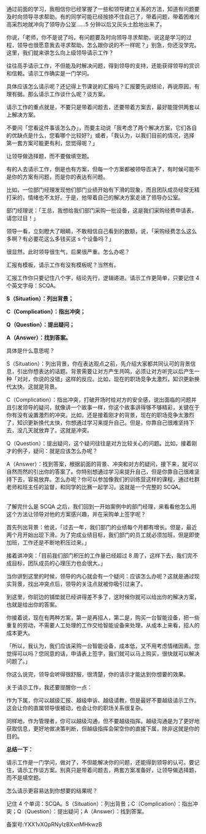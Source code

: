 通过前面的学习，我相信你已经掌握了一些和领导建立关系的方法，知道有问题要及时向领导寻求帮助。有的同学可能已经按捺不住自己了，带着问题，带着困难兴高采烈地就冲向了领导办公室……5 分钟以后又灰头土脸地出来了。

你说，「老师，你不是说了吗，有问题要及时向领导寻求帮助，说这是学习的过程，领导也很愿意我去寻求帮助，怎么跟你说的不一样呢？」别急，你还没学完。这里，我们就来讲怎么向上级领导请示工作？

往往高手请示工作，不但能及时解决问题，得到领导的支持，还能获得领导的赏识和信赖。请示工作确实是一门学问。

具体应该怎么请示呢？还记得上节课说的汇报吗？汇报要先说结论，再说原因，有理有据。那么请示工作谈什么呢？谈方案。

请示工作的重点就是，不要只是带着问题去，还要带着方案去，最好能提供两套以上解决方案。

不要问「您看这件事该怎么办」，而要主动说「我考虑了两个解决方案，它们各自的优缺点是什么，您看哪个比较好\?」或者，「我认为，以我们目前的情况，选择第一套方案可能更有利，您觉得呢？」

让领导做选择题，而不要做填空题。

有的人去请示工作，倒是也有方案，但每一个方案都被领导否决了，有时候可能不是你的方案有问题，而是你的表达有问题。

比如，一位部门经理发现他们部门业绩开始有下滑的现象，而且团队成员经常无精打采的，情绪也不太好。于是，他带着自己的解决方案走进了领导办公室。

部门经理说：「王总，我想给我们部门采购一批设备，这是我们采购经费申请表，请您过目！」 

领导一看，立刻瞪大了眼睛，不敢相信自己看到的数额，说，「采购经费怎么这么多啊？有必要花这么多钱买这 s 个设备吗？」

很显然，此时领导很生气，后果很严重。怎么办呢？

汇报有模板，请示工作有没有模板呢？当然有。

汇报工作你只要记住八个字，结论先行，逻辑递进。请示工作更简单，只要记住 4 个英文字母：SCQA。

**S（Situation）：列出背景；**

**C（Complication）：指出冲突；**

**Q（Question）：提出疑问；**

**A（Answer）：找到答案。**

具体是什么意思呢？

S（Situation）：列出背景，你在表达观点之前，先介绍大家都共同认可的背景信息，引出你想表达的话题。背景需要让对方产生共鸣，必须让对方听完以后产生一种「对对，你说的没错」这样的反应。比如，现在的职场竞争太激烈，知识更新换代太快。这就是背景。

C（Complication）：指出冲突，打破开场时给对方的安全感，说出面临的问题并且引发领导的疑问，就像讲一个故事一样，你这个故事讲得够不够精彩，关键在于你有没有设置激烈的冲突。比如，还是接着刚才的背景，现在的职场竞争太激烈了，知识更新换代太快，你想通过学习来提升自己。但是，你靠自己很难坚持下去，没几天就放弃了。这就是冲突。

Q（Question）：提出疑问，这个疑问往往是对方比较关心的问题。比如，接着刚才的例子，疑问：就是应该怎么办呢？

A（Answer）：找到答案，根据前面的背景、冲突和对方的疑问，接下来，就可以自然而然的引出你的答案了。你特别想通过学习来提升自己，但是你靠自己很难坚持下去，容易放弃。怎么办呢？你可以参加像我们的训练营这样的课程，通过社群老师和班主任的监督，和同学的比赛一起学习。这就是一个完整的 SCQA。             

了解完什么是 SCQA 之后，我们回到一开始案例中的部门经理，来看看他怎么用这个方法让领导对他的方案感兴趣，并在采购单上签字呢？

首先列出背景：他说，「过去一年，我们部门的业绩每个月都有增长。但是，最近两个月开始出现下滑。为了完成业绩目标，我们部门的员工就必须加班，但是即使加班，工作还是不断地积压过来。」

接着讲冲突：「目前我们部门积压的工作量已经超过 8 周了，这样下去，我们完不成目标，团队成员的心理压力也会很大。」

当你讲到这里的时候，领导的内心就会有一个疑问：应该怎么办呢？这就是通过现实背景，找出冲突点后，领导的关注点就被你吸引过来了。

到这里，你前边的铺垫就已经讲得差不多了，这时候你就可以给出你的解决方案，也就是给出你的答案。

你接着说，现在有两种方案，第一是再招人，第二是，购买一台智能设备，把一些重复的劳动，不需要人工处理的工作交给智能设备来处理，从成本上来看，招人的成本更大。

「所以，我认为，我们应该采购一台智能设备，成本低，又不用考虑情绪因素。您觉得可以吗？您同意的话，申请表上签字，我们就可以马上购买，很快就可以解决问题了。」

你这么说完，领导会听得很舒服，很清楚，你的请示才能达到你想要的效果。

关于请示工作，我还要提醒你一点：

作为下属，你可以越级汇报、越级申诉、越级请教，但是最好不要越级请示工作。这会让你的直属领导很被动，也会让你的职场关系很复杂。

同样地，作为管理者，你可以越级沟通，但不要越级指挥。越级沟通是为了更好地获取信息，更好地做决策判断，但越级指挥会架空你的直接下属，除非这就是你的目的。

**总结一下：**

请示工作是一门学问，做对了，不但能解决你的问题，还能得到领导的认可。要记住，请示工作谈方案。别真只是带着问题去，两套方案准备好，让领导做选择题，而不是填空题。

怎么请示更容易达到你想要的结果呢？

记住 4 个单词：SCQA。S（Situation）：列出背景；C（Complication）：指出冲突；Q（Question）：提出疑问；A（Answer）：找到答案。

备案号:YXX1vXOpRNyIzBXxnMHkwzB